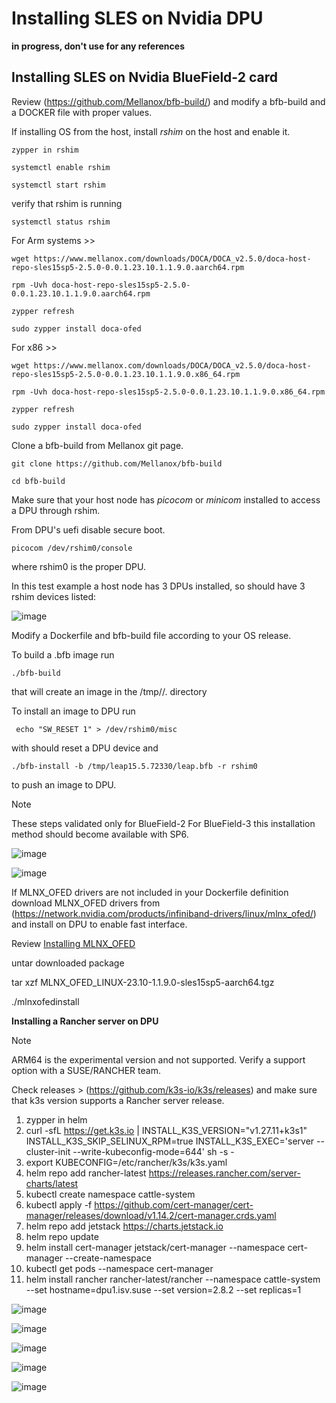 # Installing SLES on Nvidia DPU 

**in progress, don't use for any references**

## Installing SLES on Nvidia BlueField-2 card

Review (https://github.com/Mellanox/bfb-build/) and modify a bfb-build and a DOCKER file with proper values.

If installing OS from the host, install *rshim* on the host and enable it.

````
zypper in rshim
````
````
systemctl enable rshim
````

````
systemctl start rshim
````

verify that rshim is running

````
systemctl status rshim
````

For Arm systems >>

````
wget https://www.mellanox.com/downloads/DOCA/DOCA_v2.5.0/doca-host-repo-sles15sp5-2.5.0-0.0.1.23.10.1.1.9.0.aarch64.rpm
````
````
rpm -Uvh doca-host-repo-sles15sp5-2.5.0-0.0.1.23.10.1.1.9.0.aarch64.rpm
````
````
zypper refresh 

````

````
sudo zypper install doca-ofed
````

For x86 >>

````
wget https://www.mellanox.com/downloads/DOCA/DOCA_v2.5.0/doca-host-repo-sles15sp5-2.5.0-0.0.1.23.10.1.1.9.0.x86_64.rpm
````
````
rpm -Uvh doca-host-repo-sles15sp5-2.5.0-0.0.1.23.10.1.1.9.0.x86_64.rpm
````
````
zypper refresh
````
````
sudo zypper install doca-ofed
````

Clone a bfb-build from Mellanox git page.

````
git clone https://github.com/Mellanox/bfb-build
````

````
cd bfb-build
````
Make sure that your host node has *picocom* or *minicom* installed to access a DPU through rshim.

From DPU's uefi disable secure boot.
````
picocom /dev/rshim0/console
````
where rshim0 is the proper DPU.

In this test example a host node has 3 DPUs installed, so should have 3 rshim devices listed:

![image](https://github.com/alex-isv/solutions-engineering/assets/52678960/d5b92529-164e-4659-978c-061b0ce9e0be)


Modify a Dockerfile and bfb-build file according to your OS release.

To build a .bfb image run  

````
./bfb-build
````
that will create an image in the /tmp/<distro>/<version>.<pid> directory

To install an image to DPU run

````
 echo "SW_RESET 1" > /dev/rshim0/misc
````
with should reset a DPU device and

````
./bfb-install -b /tmp/leap15.5.72330/leap.bfb -r rshim0
````
to push an image to DPU.

> [!NOTE]
> These steps validated only for BlueField-2
> For BlueField-3 this installation method should become available with SP6.



![image](https://github.com/alex-isv/solutions-engineering/assets/52678960/3f2776a1-9ed3-4a7e-a979-e6fe8f0f6503)

![image](https://github.com/alex-isv/solutions-engineering/assets/52678960/ce27a886-9f3c-46a8-8dbd-ee39348b4f9d)

If MLNX_OFED drivers are not included in your Dockerfile definition download MLNX_OFED drivers from (https://network.nvidia.com/products/infiniband-drivers/linux/mlnx_ofed/) and install on DPU to enable fast interface.

Review [Installing MLNX_OFED](https://docs.nvidia.com/networking/display/mlnxofedv24010331/installing+mlnx_ofed)

untar downloaded package

tar xzf MLNX_OFED_LINUX-23.10-1.1.9.0-sles15sp5-aarch64.tgz

 ./mlnxofedinstall 
 

**Installing a Rancher server on DPU**

> [!NOTE]
> ARM64 is the experimental version and not supported.
> Verify a support option with a SUSE/RANCHER team.

Check releases > (https://github.com/k3s-io/k3s/releases) and make sure that k3s version supports a Rancher server release. 



1. zypper in helm
2. curl -sfL https://get.k3s.io | INSTALL_K3S_VERSION="v1.27.11+k3s1" INSTALL_K3S_SKIP_SELINUX_RPM=true INSTALL_K3S_EXEC='server --cluster-init --write-kubeconfig-mode=644' sh -s -
3. export KUBECONFIG=/etc/rancher/k3s/k3s.yaml
4. helm repo add rancher-latest https://releases.rancher.com/server-charts/latest
5. kubectl create namespace cattle-system
6. kubectl apply -f https://github.com/cert-manager/cert-manager/releases/download/v1.14.2/cert-manager.crds.yaml
7. helm repo add jetstack https://charts.jetstack.io
8. helm repo update
9. helm install cert-manager jetstack/cert-manager --namespace cert-manager --create-namespace
10. kubectl get pods --namespace cert-manager
11. helm install rancher rancher-latest/rancher --namespace cattle-system --set hostname=dpu1.isv.suse --set version=2.8.2 --set replicas=1


![image](https://github.com/alex-isv/solutions-engineering/assets/52678960/9fba1dff-a66c-423d-b4cd-e9324e1b79f7)


![image](https://github.com/alex-isv/solutions-engineering/assets/52678960/855c1ddf-ce04-4d3f-a2ff-5ae4df36766f)

 ![image](https://github.com/alex-isv/solutions-engineering/assets/52678960/76aa22ee-1179-4339-8ae7-c790121f1759)


![image](https://github.com/alex-isv/solutions-engineering/assets/52678960/e090fb51-452e-4d8d-a373-239f1c552943)


![image](https://github.com/alex-isv/solutions-engineering/assets/52678960/ee000619-45d3-4533-b79e-3b1d04e696ae)


